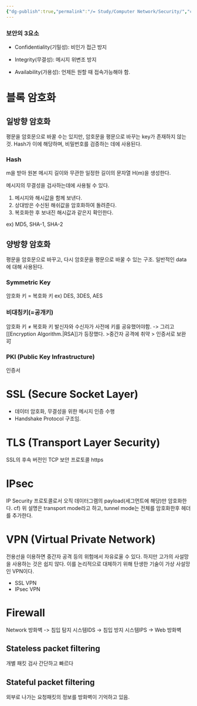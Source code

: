 ```yaml
---
{"dg-publish":true,"permalink":"/= Study/Computer Network/Security/","created":"2023-12-17T23:52:56.000+09:00","updated":"2025-01-14T15:33:44.000+09:00"}
---
```



### 보안의 3요소
- Confidentiality(기밀성): 비인가 접근 방지

- Integrity(무결성): 메시지 위변조 방지

- Availability(가용성): 언제든 원할 때 접속가능해야 함.

# 블록 암호화

## 일방향 암호화
평문을 암호문으로 바꿀 수는 있지만, 암호문을 평문으로 바꾸는 key가 존재하지 않는 것.
Hash가 이에 해당하며, 비밀번호를 검증하는 데에 사용된다.
### Hash
m을 받아 원본 메시지 길이와 무관한 일정한 길이의 문자열 H(m)을 생성한다.

메시지의 무결성을 검사하는데에 사용될 수 있다.
1. 메시지와 해시값을 함께 보낸다.
2. 상대방은 수신된 해쉬값을 암호화하여 돌려준다.
3. 복호화한 후 보내진 해시값과 같은지 확인한다.

ex) MD5, SHA-1, SHA-2

## 양방향 암호화
평문을 암호문으로 바꾸고, 다시 암호문을 평문으로 바꿀 수 있는 구조.
일반적인 data에 대해 사용된다.

### Symmetric Key
암호화 키 = 복호화 키
ex) DES, 3DES, AES

### 비대칭키(=공개키)
암호화 키 $\ne$ 복호화 키
발신자와 수신자가 사전에 키를 공유했어야함.
-> 그리고 [[Encryption Algorithm.\|RSA]]가 등장했다. >중간자 공격에 취약 > 인증서로 보완 可

### PKI (Public Key Infrastructure)
인증서

# SSL (Secure Socket Layer)
- 데이터 암호화, 무결성을 위한 메시지 인증 수행
- Handshake Protocol 구조임.

# TLS (Transport Layer Security)
SSL의 후속 버전인 TCP 보안 프로토콜
https

# IPsec
IP Security 프로토콜로서 오직 데이터그램의 payload(세그먼트에 해당)만 암호화한다.
cf) 위 설명은 transport mode라고 하고, tunnel mode는 전체를 암호화한후 헤더를 추가한다.

# VPN (Virtual Private Network)
전용선을 이용하면 중간자 공격 등의 위험에서 자유로울 수 있다. 하지만 고가의 사설망을 사용하는 것은 쉽지 않다. 이를 논리적으로 대체하기 위해 탄생한 기술이 가상 사설망인 VPN이다.

- SSL VPN
- IPsec VPN

# Firewall

Network 방화벽 -> 침입 탐지 시스템IDS -> 침입 방지 시스템IPS -> Web 방화벽

## Stateless packet filtering
개별 패킷 검사
간단하고 빠르다

## Stateful packet filtering
외부로 나가는 요청패킷의 정보를 방화벽이 기억하고 있음.
